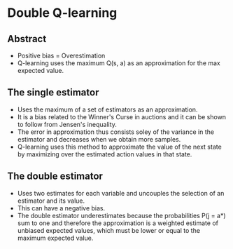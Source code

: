 # Double Q-learning

## Abstract

- Positive bias = Overestimation
- Q-learning uses the maximum Q(s, a) as an approximation for the max expected value.

## The single estimator
 - Uses the maximum of a set of estimators as an approximation.
 - It is a bias related to the Winner's Curse in auctions and it can be shown to follow from Jensen's inequality.
 - The error in approximation thus consists soley of the variance in the estimator and decreases when we obtain more samples.
 - Q-learning uses this method to approximate the value of the next state by maximizing over the estimated action values in that state.

## The double estimator
 - Uses two estimates for each variable and uncouples the selection of an estimator and its value. 
 - This can have a negative bias.
 - The double estimator underestimates because the probabilities P(j = a*) sum to one and therefore the approximation is a weighted estimate of unbiased expected values, which must be lower or equal to the maximum expected value.